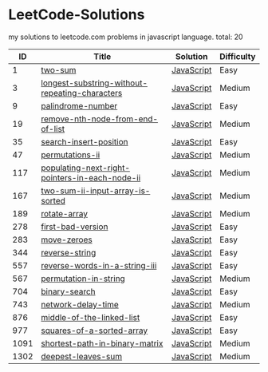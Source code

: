 # LeetCode-Solutions 
my solutions to leetcode.com problems in javascript language. 
 total: 20 
 
| ID | Title | Solution | Difficulty |
|---| ----- | -------- | ---------- |
|1|[two-sum](https://leetcode.com/problems/two-sum/) | [JavaScript](two-sum.js)|Easy|
|3|[longest-substring-without-repeating-characters](https://leetcode.com/problems/longest-substring-without-repeating-characters/) | [JavaScript](longest-substring-without-repeating-characters.js)|Medium|
|9|[palindrome-number](https://leetcode.com/problems/palindrome-number/) | [JavaScript](palindrome-number.js)|Easy|
|19|[remove-nth-node-from-end-of-list](https://leetcode.com/problems/remove-nth-node-from-end-of-list/) | [JavaScript](remove-nth-node-from-end-of-list.js)|Medium|
|35|[search-insert-position](https://leetcode.com/problems/search-insert-position/) | [JavaScript](search-insert-position.js)|Easy|
|47|[permutations-ii](https://leetcode.com/problems/permutations-ii/) | [JavaScript](permutations-ii.js)|Medium|
|117|[populating-next-right-pointers-in-each-node-ii](https://leetcode.com/problems/populating-next-right-pointers-in-each-node-ii/) | [JavaScript](populating-next-right-pointers-in-each-node-ii.js)|Medium|
|167|[two-sum-ii-input-array-is-sorted](https://leetcode.com/problems/two-sum-ii-input-array-is-sorted/) | [JavaScript](two-sum-ii-input-array-is-sorted.js)|Medium|
|189|[rotate-array](https://leetcode.com/problems/rotate-array/) | [JavaScript](rotate-array.js)|Medium|
|278|[first-bad-version](https://leetcode.com/problems/first-bad-version/) | [JavaScript](first-bad-version.js)|Easy|
|283|[move-zeroes](https://leetcode.com/problems/move-zeroes/) | [JavaScript](move-zeroes.js)|Easy|
|344|[reverse-string](https://leetcode.com/problems/reverse-string/) | [JavaScript](reverse-string.js)|Easy|
|557|[reverse-words-in-a-string-iii](https://leetcode.com/problems/reverse-words-in-a-string-iii/) | [JavaScript](reverse-words-in-a-string-iii.js)|Easy|
|567|[permutation-in-string](https://leetcode.com/problems/permutation-in-string/) | [JavaScript](permutation-in-string.js)|Medium|
|704|[binary-search](https://leetcode.com/problems/binary-search/) | [JavaScript](binary-search.js)|Easy|
|743|[network-delay-time](https://leetcode.com/problems/network-delay-time/) | [JavaScript](network-delay-time.js)|Medium|
|876|[middle-of-the-linked-list](https://leetcode.com/problems/middle-of-the-linked-list/) | [JavaScript](middle-of-the-linked-list.js)|Easy|
|977|[squares-of-a-sorted-array](https://leetcode.com/problems/squares-of-a-sorted-array/) | [JavaScript](squares-of-a-sorted-array.js)|Easy|
|1091|[shortest-path-in-binary-matrix](https://leetcode.com/problems/shortest-path-in-binary-matrix/) | [JavaScript](shortest-path-in-binary-matrix.js)|Medium|
|1302|[deepest-leaves-sum](https://leetcode.com/problems/deepest-leaves-sum/) | [JavaScript](deepest-leaves-sum.js)|Medium|
